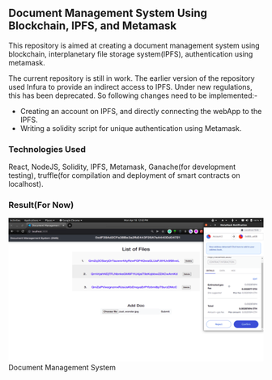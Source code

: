 ## Document Management System Using Blockchain, IPFS, and Metamask

This repository is aimed at creating a document management system using blockchain, interplanetary file storage system(IPFS), authentication using metamask.

The current repository is still in work. The earlier version of the repository used Infura to provide an indirect access to IPFS. Under new regulations, this has been deprecated. So following changes need to be implemented:-
<ul>
    <li> Creating an account on IPFS, and directly connecting the webApp to the IPFS.
    <li> Writing a solidity script for unique authentication using Metamask.
</ul>

<h3>Technologies Used</h3>

React, NodeJS, Solidity, IPFS, Metamask, Ganache(for development testing), truffle(for compilation and deployment of smart contracts on localhost).

<h3>Result(For Now)</h3>

<div style="margin-left:auto; margin-right:auto">
<img src="./public/sample.png">Document Management System</img>
</div>  